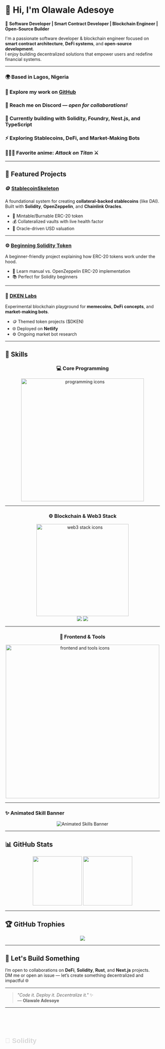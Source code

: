 # 👋 Hi, I'm Olawale Adesoye  
🚀 **Software Developer | Smart Contract Developer | Blockchain Engineer | Open-Source Builder**

I'm a passionate software developer & blockchain engineer focused on **smart contract architecture**, **DeFi systems**, and **open-source development**.  
I enjoy building decentralized solutions that empower users and redefine financial systems.

---

### 🌍  Based in Lagos, Nigeria  
### 💼  Explore my work on [GitHub](https://github.com/Abdulmumin3)  
### 💬  Reach me on **Discord** — *open for collaborations!*  
### 🧠  Currently building with **Solidity, Foundry, Nest.js, and TypeScript**  
### ⚡  Exploring **Stablecoins, DeFi, and Market-Making Bots**  
### 🧙🏾‍♂️  Favorite anime: *Attack on Titan* ⚔️  

---

## 🧩 Featured Projects

### 🪙 [StablecoinSkeleton](https://github.com/Abdulmumin3/stablecoin-skeleton)
A foundational system for creating **collateral-backed stablecoins** (like DAI).  
Built with **Solidity**, **OpenZeppelin**, and **Chainlink Oracles**.  
- 🧱 Mintable/Burnable ERC-20 token  
- 💰 Collateralized vaults with live health factor  
- 🔗 Oracle-driven USD valuation  

---

### ⚙️ [Beginning Solidity Token](https://github.com/Abdulmumin3/beginning-solidity-token)
A beginner-friendly project explaining how ERC-20 tokens work under the hood.  
- 🧠 Learn manual vs. OpenZeppelin ERC-20 implementation  
- 📚 Perfect for Solidity beginners  

---

### 🎃 [DKEN Labs](https://github.com/Abdulmumin3/dken-labs)
Experimental blockchain playground for **memecoins**, **DeFi concepts**, and **market-making bots**.  
- 🪙 Themed token projects ($DKEN)  
- 🌐 Deployed on **Netlify**  
- ⚙️ Ongoing market bot research  

---

## 🧠 Skills

<div align="center">

### 💻 Core Programming
<img src="https://skillicons.dev/icons?i=solidity,rust,ts,js,html,css" width="400" alt="programming icons" />

---

### ⚙️ Blockchain & Web3 Stack
<img src="https://skillicons.dev/icons?i=ethereum,hardhat,foundry,ipfs" width="300" alt="web3 stack icons" />
<br/>
<img src="https://img.shields.io/badge/-Chainlink-375BD2?logo=chainlink&logoColor=white&style=for-the-badge" />
<img src="https://img.shields.io/badge/-OpenZeppelin-4E5EE4?logo=openzeppelin&logoColor=white&style=for-the-badge" />

---

### 🧱 Frontend & Tools
<img src="https://skillicons.dev/icons?i=react,nextjs,tailwind,nodejs,express,mongodb,postgres,git,github,vscode" width="500" alt="frontend and tools icons" />

</div>

---

### ✨ Animated Skill Banner
<p align="center">
  <img src="https://raw.githubusercontent.com/Abdulmumin3/Abdulmumin3/main/animated-banner.svg" alt="Animated Skills Banner" />
</p>

---

## 📊 GitHub Stats

<p align="center">
  <img src="https://github-readme-stats.vercel.app/api?username=Abdulmumin3&show_icons=true&theme=tokyonight" height="160" />
  <img src="https://github-readme-stats.vercel.app/api/top-langs/?username=Abdulmumin3&layout=compact&theme=tokyonight" height="160" />
</p>

---

## 🏆 GitHub Trophies
<p align="center">
  <img src="https://github-profile-trophy.vercel.app/?username=Abdulmumin3&theme=onedark&no-frame=true&row=1&column=6" />
</p>

---

## 🤝 Let's Build Something

I’m open to collaborations on **DeFi**, **Solidity**, **Rust**, and **Next.js** projects.  
DM me or open an issue — let’s create something decentralized and impactful 🌐  

---

> _"Code it. Deploy it. Decentralize it."_ ✨  
> — **Olawale Adesoye**

---

<!-- 🔥 Animated Blockchain Dev Stack Banner -->
<svg xmlns="http://www.w3.org/2000/svg" width="100%" height="140" viewBox="0 0 1050 140">
  <style>
    .icon {
      font-family: 'Segoe UI Emoji', sans-serif;
      font-weight: 600;
      font-size: 22px;
      opacity: 0;
      animation: fade 12s infinite;
    }
    @keyframes fade {
      0%, 100% { opacity: 0; transform: translateY(10px) scale(0.95); }
      10%, 90% { opacity: 1; transform: translateY(0) scale(1); }
    }
  </style>

  <!-- Row 1: Blockchain Core -->
  <text x="60"  y="50" fill="#29b6f6" class="icon" style="animation-delay:0s;">💎 Solidity</text>
  <text x="210" y="50" fill="#ff9900" class="icon" style="animation-delay:0.8s;">🧰 Foundry</text>
  <text x="360" y="50" fill="#f7df1e" class="icon" style="animation-delay:1.6s;">🔨 Hardhat</text>
  <text x="510" y="50" fill="#3c3c3d" class="icon" style="animation-delay:2.4s;">🔗 Web3.js</text>
  <text x="660" y="50" fill="#21325b" class="icon" style="animation-delay:3.2s;">⚙️ Ethers.js</text>

  <!-- Row 2: Frontend & Frameworks -->
  <text x="60"  y="90" fill="#000000" class="icon" style="animation-delay:4s;">⚫ Next.js</text>
  <text x="210" y="90" fill="#61dafb" class="icon" style="animation-delay:4.8s;">⚛️ React.js</text>
  <text x="370" y="90" fill="#3178c6" class="icon" style="animation-delay:5.6s;">🔷 TypeScript</text>
  <text x="530" y="90" fill="#e0234e" class="icon" style="animation-delay:6.4s;">🚀 NestJS</text>
  <text x="700" y="90" fill="#3776ab" class="icon" style="animation-delay:7.2s;">🐍 Python</text>

  <!-- Row 3: Backend & Databases -->
  <text x="60"  y="130" fill="#092e20" class="icon" style="animation-delay:8s;">🧩 Django</text>
  <text x="230" y="130" fill="#336791" class="icon" style="animation-delay:8.8s;">🐘 PostgreSQL</text>
  <text x="420" y="130" fill="#4db33d" class="icon" style="animation-delay:9.6s;">🍃 MongoDB</text>
  <text x="590" y="130" fill="#2ecc71" class="icon" style="animation-delay:10.4s;">🪙 Blockchain Dev</text>
  <text x="800" y="130" fill="#f39c12" class="icon" style="animation-delay:11.2s;">⚡ DeFi Tools</text>
</svg>
